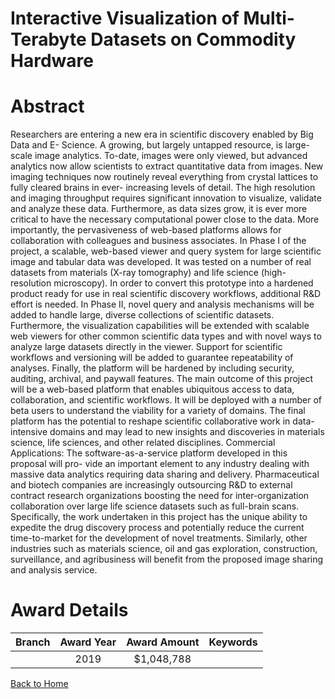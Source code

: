 
Interactive Visualization of Multi-Terabyte Datasets on Commodity Hardware
==========================================================================

# Abstract


Researchers are entering a new era in scientific discovery enabled by Big Data and E- Science. A growing, but largely untapped resource, is large-scale image analytics. To-date, images were only viewed, but advanced analytics now allow scientists to extract quantitative data from images. New imaging techniques now routinely reveal everything from crystal lattices to fully cleared brains in ever- increasing levels of detail. The high resolution and imaging throughput requires significant innovation to visualize, validate and analyze these data. Furthermore, as data sizes grow, it is ever more critical to have the necessary computational power close to the data. More importantly, the pervasiveness of web-based platforms allows for collaboration with colleagues and business associates. In Phase I of the project, a scalable, web-based viewer and query system for large scientific image and tabular data was developed. It was tested on a number of real datasets from materials (X-ray tomography) and life science (high-resolution microscopy). In order to convert this prototype into a hardened product ready for use in real scientific discovery workflows, additional R&D effort is needed. In Phase II, novel query and analysis mechanisms will be added to handle large, diverse collections of scientific datasets. Furthermore, the visualization capabilities will be extended with scalable web viewers for other common scientific data types and with novel ways to analyze large datasets directly in the viewer. Support for scientific workflows and versioning will be added to guarantee repeatability of analyses. Finally, the platform will be hardened by including security, auditing, archival, and paywall features. The main outcome of this project will be a web-based platform that enables ubiquitous access to data, collaboration, and scientific workflows. It will be deployed with a number of beta users to understand the viability for a variety of domains. The final platform has the potential to reshape scientific collaborative work in data-intensive domains and may lead to new insights and discoveries in materials science, life sciences, and other related disciplines. Commercial Applications: The software-as-a-service platform developed in this proposal will pro- vide an important element to any industry dealing with massive data analytics requiring data sharing and delivery. Pharmaceutical and biotech companies are increasingly outsourcing R&D to external contract research organizations boosting the need for inter-organization collaboration over large life science datasets such as full-brain scans. Specifically, the work undertaken in this project has the unique ability to expedite the drug discovery process and potentially reduce the current time-to-market for the development of novel treatments. Similarly, other industries such as materials science, oil and gas exploration, construction, surveillance, and agribusiness will benefit from the proposed image sharing and analysis service.  

# Award Details

|Branch|Award Year|Award Amount|Keywords|
| :---: | :---: | :---: | :---: |
||2019|$1,048,788||
  
  


[Back to Home](https://github.com/chrischow/dod_sbir_awards/Reports/CC/#775)